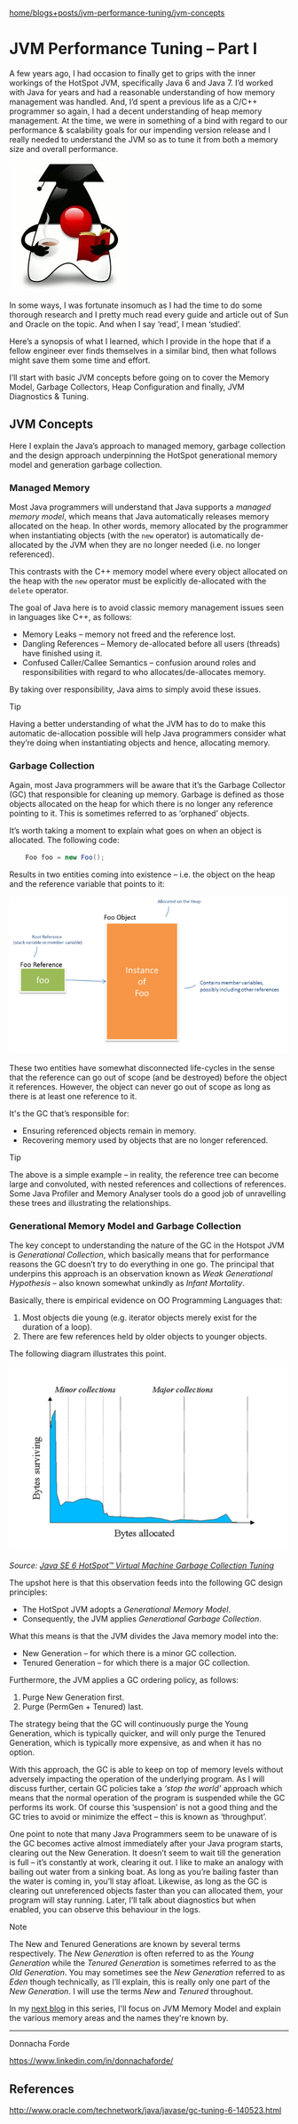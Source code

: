 [home/](https://donnachaforde.github.io)[blogs+posts/](https://donnachaforde.github.io/blogs+posts/)[jvm-performance-tuning/](https://donnachaforde.github.io/blogs+posts/jvm-performance-tuning/)[jvm-concepts](./java-performance-tuning-part-i-jvm-concepts.md)

# JVM Performance Tuning – Part I


A few years ago, I had occasion to finally get to grips with the inner workings of the HotSpot JVM, specifically Java 6 and Java 7. I’d worked with Java for years and had a reasonable understanding of how memory management was handled. And, I’d spent a previous life as a C/C++ programmer so again, I had a decent understanding of heap memory management. At the time, we were in something of a bind with regard to our performance & scalability goals for our impending version release and I really needed to understand the JVM so as to tune it from both a memory size and overall performance. 

![Duke Reading](./rcs/duke-reading-drinking-coffee.png)


In some ways, I was fortunate insomuch as I had the time to do some thorough research and I pretty much read every guide and article out of Sun and Oracle on the topic. And when I say ‘read’, I mean ‘studied’. 

Here’s a synopsis of what I learned, which I provide in the hope that if a fellow engineer ever finds themselves in a similar bind, then what follows might save them some time and effort. 

I’ll start with basic JVM concepts before going on to cover the Memory Model, Garbage Collectors, Heap Configuration and finally, JVM Diagnostics & Tuning. 

## JVM Concepts
Here I explain the Java’s approach to managed memory, garbage collection and the design approach underpinning the HotSpot generational memory model and generation garbage collection.

### Managed Memory
Most Java programmers will understand that Java supports a _managed memory model_, which means that Java automatically releases memory allocated on the heap. In other words, memory allocated by the programmer when instantiating objects (with the `new` operator) is automatically de-allocated by the JVM when they are no longer needed (i.e. no longer referenced). 

This contrasts with the C++ memory model where every object allocated on the heap with the `new` operator must be explicitly de-allocated with the `delete` operator.

The goal of Java here is to avoid classic memory management issues seen in languages like C++, as follows:
* Memory Leaks – memory not freed and the reference lost.
* Dangling References – Memory de-allocated before all users (threads) have finished using it.
* Confused Caller/Callee Semantics – confusion around roles and responsibilities with regard to who allocates/de-allocates memory.

By taking over responsibility, Java aims to simply avoid these issues.

> [!TIP]
> Having a better understanding of what the JVM has to do to make this automatic de-allocation possible will help Java programmers consider what they’re doing when instantiating objects and hence, allocating memory.

### Garbage Collection
Again, most Java programmers will be aware that it’s the Garbage Collector (GC) that responsible for cleaning up memory. Garbage is defined as those objects allocated on the heap for which there is no longer any reference pointing to it. This is sometimes referred to as ‘orphaned’ objects. 

It’s worth taking a moment to explain what goes on when an object is allocated. The following code:

```java
    Foo foo = new Foo();
```

Results in two entities coming into existence – i.e. the object on the heap and the reference variable that points to it:

![Object Structure](./rcs/java-object-structure.png)
 
These two entities have somewhat disconnected life-cycles in the sense that the reference can go out of scope (and be destroyed) before the object it references. However, the object can never go out of scope as long as there is at least one reference to it. 

It's the GC that’s responsible for:
* Ensuring referenced objects remain in memory. 
* Recovering memory used by objects that are no longer referenced. 

> [!TIP]
> The above is a simple example – in reality, the reference tree can become large and convoluted, with nested references and collections of references. Some Java Profiler and Memory Analyser tools do a good job of unravelling these trees and illustrating the relationships. 

### Generational Memory Model and Garbage Collection
The key concept to understanding the nature of the GC in the Hotspot JVM is _Generational Collection_, which basically means that for performance reasons the GC doesn’t try to do everything in one go. The principal that underpins this approach is an observation known as _Weak Generational Hypothesis_ – also known somewhat unkindly as _Infant Mortality_. 

Basically, there is empirical evidence on OO Programming Languages that:

1.	Most objects die young (e.g. iterator objects merely exist for the duration of a loop).
2.	There are few references held by older objects to younger objects.

The following diagram illustrates this point. 

![Object Life Expectancy](./rcs/object-life-expectancy.png) 

_Source: [Java SE 6 HotSpot™ Virtual Machine Garbage Collection Tuning](http://www.oracle.com/technetwork/java/javase/gc-tuning-6-140523.html)_


 The upshot here is that this observation feeds into the following GC design principles:
* The HotSpot JVM adopts a _Generational Memory Model_.
* Consequently, the JVM applies _Generational Garbage Collection_. 

What this means is that the JVM divides the Java memory model into the:
* New Generation – for which there is a minor GC collection.
* Tenured Generation – for which there is a major GC collection.

Furthermore, the JVM applies a GC ordering policy, as follows:
1.	Purge New Generation first.
2.	Purge (PermGen + Tenured) last.

The strategy being that the GC will continuously purge the Young Generation, which is typically quicker, and will only purge the Tenured Generation, which is typically more expensive, as and when it has no option. 

With this approach, the GC is able to keep on top of memory levels without adversely impacting the operation of the underlying program. As I will discuss further, certain GC policies take a _‘stop the world’_ approach which means that the normal operation of the program is suspended while the GC performs its work. Of course this ‘suspension’ is not a good thing and the GC tries to avoid or minimize the effect – this is known as ‘throughput’. 

One point to note that many Java Programmers seem to be unaware of is the GC becomes active almost immediately after your Java program starts, clearing out the New Generation. It doesn’t seem to wait till the generation is full – it’s constantly at work, clearing it out. I like to make an analogy with bailing out water from a sinking boat. As long as you’re bailing faster than the water is coming in, you’ll stay afloat. Likewise, as long as the GC is clearing out unreferenced objects faster than you can allocated them, your program will stay running. Later, I’ll talk about diagnostics but when enabled, you can observe this behaviour in the logs. 

> [!NOTE]
>The New and Tenured Generations are known by several terms respectively. The _New Generation_ is often referred to as the _Young Generation_ while the _Tenured Generation_ is sometimes referred to as the _Old Generation_. You may sometimes see the _New Generation_ referred to as _Eden_ though technically, as I’ll explain, this is really only one part of the _New Generation_. I will use the terms _New_ and _Tenured_ throughout.

In my [next blog](./java-performance-tuning-part-ii-the-java-memory-model.md) in this series, I'll focus on JVM Memory Model and explain the various memory areas and the names they're known by.

---
Donnacha Forde

https://www.linkedin.com/in/donnachaforde/

## References
http://www.oracle.com/technetwork/java/javase/gc-tuning-6-140523.html